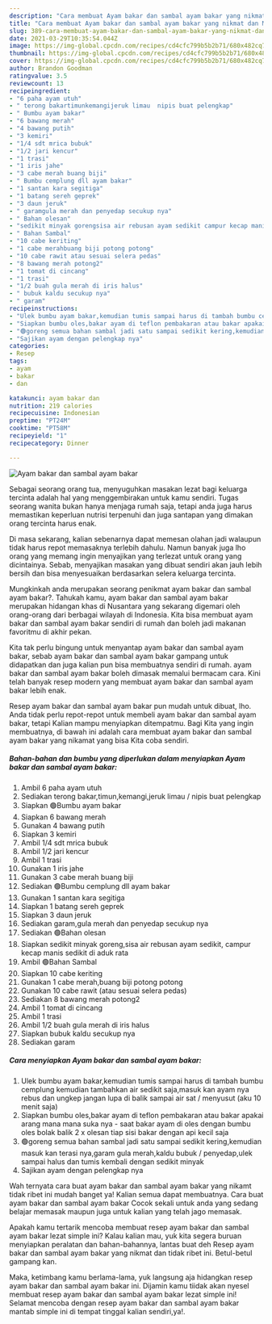 ```yaml
---
description: "Cara membuat Ayam bakar dan sambal ayam bakar yang nikmat dan Mudah Dibuat"
title: "Cara membuat Ayam bakar dan sambal ayam bakar yang nikmat dan Mudah Dibuat"
slug: 389-cara-membuat-ayam-bakar-dan-sambal-ayam-bakar-yang-nikmat-dan-mudah-dibuat
date: 2021-03-29T10:35:54.044Z
image: https://img-global.cpcdn.com/recipes/cd4cfc799b5b2b71/680x482cq70/ayam-bakar-dan-sambal-ayam-bakar-foto-resep-utama.jpg
thumbnail: https://img-global.cpcdn.com/recipes/cd4cfc799b5b2b71/680x482cq70/ayam-bakar-dan-sambal-ayam-bakar-foto-resep-utama.jpg
cover: https://img-global.cpcdn.com/recipes/cd4cfc799b5b2b71/680x482cq70/ayam-bakar-dan-sambal-ayam-bakar-foto-resep-utama.jpg
author: Brandon Goodman
ratingvalue: 3.5
reviewcount: 13
recipeingredient:
- "6 paha ayam utuh"
- " terong bakartimunkemangijeruk limau  nipis buat pelengkap"
- " Bumbu ayam bakar"
- "6 bawang merah"
- "4 bawang putih"
- "3 kemiri"
- "1/4 sdt mrica bubuk"
- "1/2 jari kencur"
- "1 trasi"
- "1 iris jahe"
- "3 cabe merah buang biji"
- " Bumbu cemplung dll ayam bakar"
- "1 santan kara segitiga"
- "1 batang sereh geprek"
- "3 daun jeruk"
- " garamgula merah dan penyedap secukup nya"
- " Bahan olesan"
- "sedikit minyak gorengsisa air rebusan ayam sedikit campur kecap manis sedikit di aduk rata"
- " Bahan Sambal"
- "10 cabe keriting"
- "1 cabe merahbuang biji potong potong"
- "10 cabe rawit atau sesuai selera pedas"
- "8 bawang merah potong2"
- "1 tomat di cincang"
- "1 trasi"
- "1/2 buah gula merah di iris halus"
- " bubuk kaldu secukup nya"
- " garam"
recipeinstructions:
- "Ulek bumbu ayam bakar,kemudian tumis sampai harus di tambah bumbu cemplung kemudian tambahkan air sedikit saja,masuk kan ayam nya rebus dan ungkep jangan lupa di balik sampai air sat / menyusut (aku 10 menit saja)"
- "Siapkan bumbu oles,bakar ayam di teflon pembakaran atau bakar apakai arang mana mana suka nya  saat bakar ayam di oles dengan bumbu oles bolak balik 2 x olesan tiap sisi bakar dengan api kecil saja"
- "🟢goreng semua bahan sambal jadi satu sampai sedikit kering,kemudian masuk kan terasi nya,garam gula merah,kaldu bubuk / penyedap,ulek sampai halus dan tumis kembali dengan sedikit minyak"
- "Sajikan ayam dengan pelengkap nya"
categories:
- Resep
tags:
- ayam
- bakar
- dan

katakunci: ayam bakar dan 
nutrition: 219 calories
recipecuisine: Indonesian
preptime: "PT24M"
cooktime: "PT58M"
recipeyield: "1"
recipecategory: Dinner

---
```



![Ayam bakar dan sambal ayam bakar](https://img-global.cpcdn.com/recipes/cd4cfc799b5b2b71/680x482cq70/ayam-bakar-dan-sambal-ayam-bakar-foto-resep-utama.jpg)

Sebagai seorang orang tua, menyuguhkan masakan lezat bagi keluarga tercinta adalah hal yang menggembirakan untuk kamu sendiri. Tugas seorang  wanita bukan hanya menjaga rumah saja, tetapi anda juga harus memastikan keperluan nutrisi terpenuhi dan juga santapan yang dimakan orang tercinta harus enak.

Di masa  sekarang, kalian sebenarnya dapat memesan olahan jadi walaupun tidak harus repot memasaknya terlebih dahulu. Namun banyak juga lho orang yang memang ingin menyajikan yang terlezat untuk orang yang dicintainya. Sebab, menyajikan masakan yang dibuat sendiri akan jauh lebih bersih dan bisa menyesuaikan berdasarkan selera keluarga tercinta. 



Mungkinkah anda merupakan seorang penikmat ayam bakar dan sambal ayam bakar?. Tahukah kamu, ayam bakar dan sambal ayam bakar merupakan hidangan khas di Nusantara yang sekarang digemari oleh orang-orang dari berbagai wilayah di Indonesia. Kita bisa membuat ayam bakar dan sambal ayam bakar sendiri di rumah dan boleh jadi makanan favoritmu di akhir pekan.

Kita tak perlu bingung untuk menyantap ayam bakar dan sambal ayam bakar, sebab ayam bakar dan sambal ayam bakar gampang untuk didapatkan dan juga kalian pun bisa membuatnya sendiri di rumah. ayam bakar dan sambal ayam bakar boleh dimasak memalui bermacam cara. Kini telah banyak resep modern yang membuat ayam bakar dan sambal ayam bakar lebih enak.

Resep ayam bakar dan sambal ayam bakar pun mudah untuk dibuat, lho. Anda tidak perlu repot-repot untuk membeli ayam bakar dan sambal ayam bakar, tetapi Kalian mampu menyiapkan ditempatmu. Bagi Kita yang ingin membuatnya, di bawah ini adalah cara membuat ayam bakar dan sambal ayam bakar yang nikamat yang bisa Kita coba sendiri.

<!--inarticleads1-->

##### Bahan-bahan dan bumbu yang diperlukan dalam menyiapkan Ayam bakar dan sambal ayam bakar:

1. Ambil 6 paha ayam utuh
1. Sediakan  terong bakar,timun,kemangi,jeruk limau / nipis buat pelengkap
1. Siapkan  🟢Bumbu ayam bakar
1. Siapkan 6 bawang merah
1. Gunakan 4 bawang putih
1. Siapkan 3 kemiri
1. Ambil 1/4 sdt mrica bubuk
1. Ambil 1/2 jari kencur
1. Ambil 1 trasi
1. Gunakan 1 iris jahe
1. Gunakan 3 cabe merah buang biji
1. Sediakan  🟢Bumbu cemplung dll ayam bakar
1. Gunakan 1 santan kara segitiga
1. Siapkan 1 batang sereh geprek
1. Siapkan 3 daun jeruk
1. Sediakan  garam,gula merah dan penyedap secukup nya
1. Sediakan  🟢Bahan olesan
1. Siapkan sedikit minyak goreng,sisa air rebusan ayam sedikit, campur kecap manis sedikit di aduk rata
1. Ambil  🟢Bahan Sambal
1. Siapkan 10 cabe keriting
1. Gunakan 1 cabe merah,buang biji potong potong
1. Gunakan 10 cabe rawit (atau sesuai selera pedas)
1. Sediakan 8 bawang merah potong2
1. Ambil 1 tomat di cincang
1. Ambil 1 trasi
1. Ambil 1/2 buah gula merah di iris halus
1. Siapkan  bubuk kaldu secukup nya
1. Sediakan  garam




<!--inarticleads2-->

##### Cara menyiapkan Ayam bakar dan sambal ayam bakar:

1. Ulek bumbu ayam bakar,kemudian tumis sampai harus di tambah bumbu cemplung kemudian tambahkan air sedikit saja,masuk kan ayam nya rebus dan ungkep jangan lupa di balik sampai air sat / menyusut (aku 10 menit saja)
1. Siapkan bumbu oles,bakar ayam di teflon pembakaran atau bakar apakai arang mana mana suka nya  - saat bakar ayam di oles dengan bumbu oles bolak balik 2 x olesan tiap sisi bakar dengan api kecil saja
1. 🟢goreng semua bahan sambal jadi satu sampai sedikit kering,kemudian masuk kan terasi nya,garam gula merah,kaldu bubuk / penyedap,ulek sampai halus dan tumis kembali dengan sedikit minyak
1. Sajikan ayam dengan pelengkap nya




Wah ternyata cara buat ayam bakar dan sambal ayam bakar yang nikamt tidak ribet ini mudah banget ya! Kalian semua dapat membuatnya. Cara buat ayam bakar dan sambal ayam bakar Cocok sekali untuk anda yang sedang belajar memasak maupun juga untuk kalian yang telah jago memasak.

Apakah kamu tertarik mencoba membuat resep ayam bakar dan sambal ayam bakar lezat simple ini? Kalau kalian mau, yuk kita segera buruan menyiapkan peralatan dan bahan-bahannya, lantas buat deh Resep ayam bakar dan sambal ayam bakar yang nikmat dan tidak ribet ini. Betul-betul gampang kan. 

Maka, ketimbang kamu berlama-lama, yuk langsung aja hidangkan resep ayam bakar dan sambal ayam bakar ini. Dijamin kamu tiidak akan nyesel membuat resep ayam bakar dan sambal ayam bakar lezat simple ini! Selamat mencoba dengan resep ayam bakar dan sambal ayam bakar mantab simple ini di tempat tinggal kalian sendiri,ya!.

